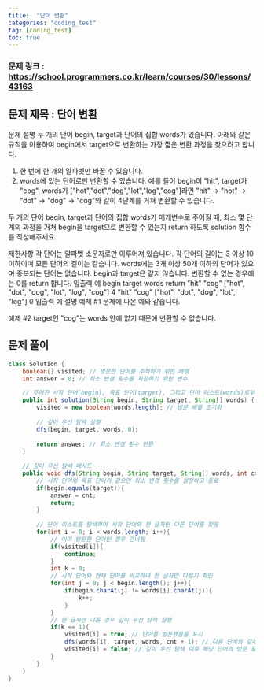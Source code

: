 ```yaml
---
title:  "단어 변환"
categories: "coding_test"
tag: [coding_test]
toc: true
---
```


### 문제 링크 : https://school.programmers.co.kr/learn/courses/30/lessons/43163

## 문제 제목 : 단어 변환

문제 설명
두 개의 단어 begin, target과 단어의 집합 words가 있습니다. 아래와 같은 규칙을 이용하여 begin에서 target으로 변환하는 가장 짧은 변환 과정을 찾으려고 합니다.

1. 한 번에 한 개의 알파벳만 바꿀 수 있습니다.
2. words에 있는 단어로만 변환할 수 있습니다.
예를 들어 begin이 "hit", target가 "cog", words가 ["hot","dot","dog","lot","log","cog"]라면 "hit" -> "hot" -> "dot" -> "dog" -> "cog"와 같이 4단계를 거쳐 변환할 수 있습니다.

두 개의 단어 begin, target과 단어의 집합 words가 매개변수로 주어질 때, 최소 몇 단계의 과정을 거쳐 begin을 target으로 변환할 수 있는지 return 하도록 solution 함수를 작성해주세요.

제한사항
각 단어는 알파벳 소문자로만 이루어져 있습니다.
각 단어의 길이는 3 이상 10 이하이며 모든 단어의 길이는 같습니다.
words에는 3개 이상 50개 이하의 단어가 있으며 중복되는 단어는 없습니다.
begin과 target은 같지 않습니다.
변환할 수 없는 경우에는 0를 return 합니다.
입출력 예
begin	target	words	return
"hit"	"cog"	["hot", "dot", "dog", "lot", "log", "cog"]	4
"hit"	"cog"	["hot", "dot", "dog", "lot", "log"]	0
입출력 예 설명
예제 #1
문제에 나온 예와 같습니다.

예제 #2
target인 "cog"는 words 안에 없기 때문에 변환할 수 없습니다.

## 문제 풀이
```java
class Solution {
    boolean[] visited; // 방문한 단어를 추적하기 위한 배열
    int answer = 0; // 최소 변경 횟수를 저장하기 위한 변수

    // 주어진 시작 단어(begin), 목표 단어(target), 그리고 단어 리스트(words)로부터 최소 변경 횟수를 구하는 메서드
    public int solution(String begin, String target, String[] words) {
        visited = new boolean[words.length]; // 방문 배열 초기화
        
        // 깊이 우선 탐색 실행
        dfs(begin, target, words, 0);
        
        return answer; // 최소 변경 횟수 반환
    }
    
    // 깊이 우선 탐색 메서드
    public void dfs(String begin, String target, String[] words, int cnt){
        // 시작 단어와 목표 단어가 같으면 최소 변경 횟수를 설정하고 종료
        if(begin.equals(target)){
            answer = cnt;
            return;
        }
        
        // 단어 리스트를 탐색하여 시작 단어와 한 글자만 다른 단어를 찾음
        for(int i = 0; i < words.length; i++){
            // 이미 방문한 단어인 경우 건너뜀
            if(visited[i]){
                continue;
            }
            int k = 0;
            // 시작 단어와 현재 단어를 비교하여 한 글자만 다른지 확인
            for(int j = 0; j < begin.length(); j++){
                if(begin.charAt(j) != words[i].charAt(j)){
                    k++;
                }
            }
            // 한 글자만 다른 경우 깊이 우선 탐색 실행
            if(k == 1){
                visited[i] = true; // 단어를 방문했음을 표시
                dfs(words[i], target, words, cnt + 1); // 다음 단계의 깊이 우선 탐색 실행
                visited[i] = false; // 깊이 우선 탐색 이후 해당 단어의 방문 표시 해제 (backtracking)
            }
        }
    }
}

```